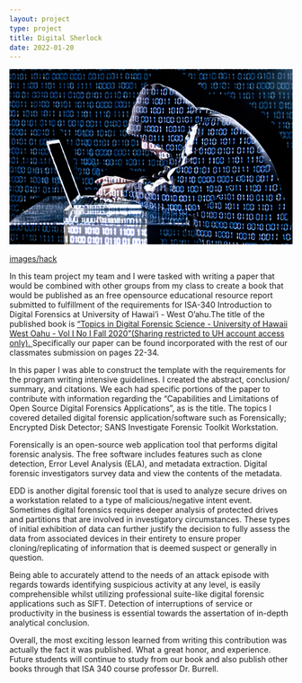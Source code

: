 ```yaml
---
layout: project
type: project
title: Digital Sherlock
date: 2022-01-20
---
```

<div class="ui small rounded images">
  <img class="ui image" src="../images/hack.jpg">
</div>

<a href="../images/hack.jpg"><i class="large github icon"></i>images/hack</a>

In this team project my team and I were tasked with writing a paper that would
be combined with other groups from my class to create a book that would be
published as an free opensource educational resource report submitted to
fulfillment of the requirements for ISA-340 Introduction to Digital Forensics 
at University of Hawai’i - West O’ahu.The title of the published book is <a href="https://drive.google.com/file/d/1njfgXqxUlZnQO7FBWZ-f3Qc20eGeBdi7/view?usp=sharing">“Topics in Digital Forensic Science - University of Hawaii West Oahu - Vol I No I Fall 2020”(Sharing restricted to UH account access only). </a> Specifically our paper can be found incorporated with the rest of our classmates 
submission on pages 22-34.

In this paper I was able to construct the template with the requirements for
the program writing intensive guidelines. I created the abstract, conclusion/
summary, and citations. We each had specific portions of the paper to
contribute with information regarding the “Capabilities and Limitations of
Open Source Digital Forensics Applications”, as is the title. The topics I
covered detailed digital forensic application/software such as Forensically;
Encrypted Disk Detector; SANS Investigate Forensic Toolkit Workstation. 

Forensically is an open-source web application tool that performs digital
forensic analysis. The free software includes features such as clone detection,
Error Level Analysis (ELA), and metadata extraction. Digital forensic
investigators survey data and view the contents of the metadata. 

EDD is another digital forensic tool that is used to analyze secure drives on a
workstation related to a type of malicious/negative intent event. Sometimes
digital forensics requires deeper analysis of protected drives and partitions
that are involved in investigatory circumstances. These types of initial
exhibition of data can further justify the decision to fully assess the data
from associated devices in their entirety to ensure proper cloning/replicating
of information that is deemed suspect or generally in question. 

Being able to accurately attend to the needs of an attack episode with regards
towards identifying suspicious activity at any level, is easily comprehensible
whilst utilizing professional suite-like digital forensic applications such as
SIFT. Detection of interruptions of service or productivity in the business is
essential towards the assertation of in-depth analytical conclusion.

Overall, the most exciting lesson learned from writing this contribution was
actually the fact it was published. What a great honor, and experience. Future
students will continue to study from our book and also publish other books
through that ISA 340 course professor Dr. Burrell.
